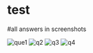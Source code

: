 # test

#all answers in screenshots

![que1](https://github.com/user-attachments/assets/97fb29ef-034c-4cd0-b13e-5d92d9ce9b79)
![q2](https://github.com/user-attachments/assets/783234dc-a508-42b2-9389-dd09b8a91226)
![q3](https://github.com/user-attachments/assets/76f28825-2595-473e-bae8-e9949a5ed0a5)
![q4](https://github.com/user-attachments/assets/2333da7c-d6c0-43c6-b39b-0672f7f44298)
